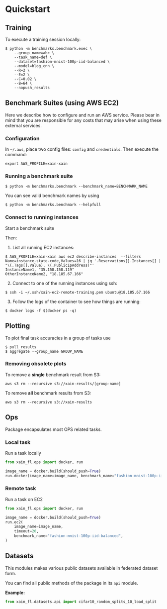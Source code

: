# Quickstart

## Training

To execute a training session locally:

```shell
$ python -m benchmarks.benchmark.exec \
    --group_name=abc \
    --task_name=def \
    --dataset=fashion-mnist-100p-iid-balanced \
    --model=blog_cnn \
    --R=2 \
    --E=2 \
    --C=0.02 \
    --B=64 \
    --nopush_results
```

## Benchmark Suites (using AWS EC2)

Here we describe how to configure and run an AWS service. Please bear in mind
that you are responsible for any costs that may arise when using these external
services.

### Configuration

In `~/.aws`, place two config files: `config` and `credentials`. Then execute
the command:

```shell
export AWS_PROFILE=xain-xain
```

### Running a benchmark suite

```shell
$ python -m benchmarks.benchmark --benchmark_name=BENCHMARK_NAME
```

You can see valid benchmark names by using

```shell
$ python -m benchmarks.benchmark --helpfull
```

### Connect to running instances

Start a benchmark suite

Then:

1. List all running EC2 instances:

```shell
$ AWS_PROFILE=xain-xain aws ec2 describe-instances  --filters Name=instance-state-code,Values=16 | jq '.Reservations[].Instances[] | "\(.Tags[].Value), \(.PublicIpAddress)"'
InstanceName1, "35.158.158.119"
OtherInstanceName2, "18.185.67.166"
```

2. Connect to one of the running instances using ssh:

```shell
$ ssh -i ~/.ssh/xain-ec2-remote-training.pem ubuntu@18.185.67.166
```

3. Follow the logs of the container to see how things are running:

```shell
$ docker logs -f $(docker ps -q)
```

## Plotting

To plot final task accuracies in a group of tasks use

```shell
$ pull_results
$ aggregate --group_name GROUP_NAME
```

### Removing obsolete plots

To remove a **single** benchmark result from S3:

```shell
aws s3 rm --recursive s3://xain-results/[group-name]
```

To remove **all** benchmark results from S3:

```shell
aws s3 rm --recursive s3://xain-results
```

## Ops

Package encapsulates most OPS related tasks.

### Local task

Run a task locally

```python
from xain_fl.ops import docker, run

image_name = docker.build(should_push=True)
run.docker(image_name=image_name, benchmark_name="fashion-mnist-100p-iid-balanced")
```

### Remote task

Run a task on EC2

```python
from xain_fl.ops import docker, run

image_name = docker.build(should_push=True)
run.ec2(
    image_name=image_name,
    timeout=20,
    benchmark_name="fashion-mnist-100p-iid-balanced",
)
```

## Datasets


This modules makes various public datasets available in federated dataset form.

You can find all public methods of the package in its `api` module.

**Example:**

```python
from xain_fl.datasets.api import cifar10_random_splits_10_load_split
```
